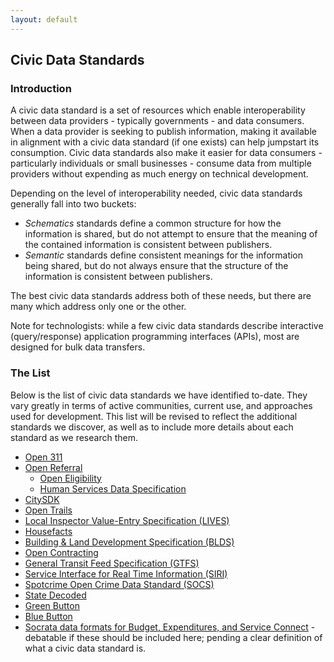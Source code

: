 ```yaml
---
layout: default
---
```


## Civic Data Standards

### Introduction

A civic data standard is a set of resources which enable interoperability between data providers - typically governments - and data consumers. When a data provider is seeking to publish information, making it available in alignment with a civic data standard (if one exists) can help jumpstart its consumption. Civic data standards also make it easier for data consumers - particularly individuals or small businesses - consume data from multiple providers without expending as much energy on technical development.

Depending on the level of interoperability needed, civic data standards generally fall into two buckets:

* *Schematics* standards define a common structure for how the information is shared, but do not attempt to ensure that the meaning of the contained information is consistent between publishers.
* *Semantic* standards define consistent meanings for the information being shared, but do not always ensure that the structure of the information is consistent between publishers.

The best civic data standards address both of these needs, but there are many which address only one or the other.

Note for technologists: while a few civic data standards describe interactive (query/response) application programming interfaces (APIs), most are designed for bulk data transfers.

### The List
Below is the list of civic data standards we have identified to-date. They vary greatly in terms of active communities, current use, and approaches used for development. This list will be revised to reflect the additional standards we discover, as well as to include more details about each standard as we research them.

* [Open 311](http://open311.org)
* [Open Referral](http://openreferral.org/)
  * [Open Eligibility](http://about.auntbertha.com/openeligibility)
  * [Human Services Data Specification](https://github.com/codeforamerica/OpenReferral/blob/master/Human%20Services%20Data%20Specification%20%20v1.0.md)
* [CitySDK](http://uscensusbureau.github.io/citysdk/)
* [Open Trails](http://www.opentraildata.org/)
* [Local Inspector Value-Entry Specification (LIVES)](http://www.yelp.com/healthscores)
* [Housefacts](https://sites.google.com/site/housefactsdatastandard/home/specification)
* [Building &amp; Land Development Specification (BLDS)](http://permitdata.org/)
* [Open Contracting](http://standard.open-contracting.org/)
* [General Transit Feed Specification (GTFS)](https://developers.google.com/transit/gtfs/)
* [Service Interface for Real Time Information (SIRI)](http://www.siri.org.uk/)
* [Spotcrime Open Crime Data Standard (SOCS)](http://blog.spotcrime.com/2014/03/the-spotcrime-open-crime-data-standard.html)
* [State Decoded](http://statedecoded.github.io/documentation/xml-format.html)
* [Green Button](http://www.greenbuttondata.org/)
* [Blue Button](http://bluebuttontoolkit.healthit.gov/)
* [Socrata data formats for Budget, Expenditures, and Service Connect](http://open-data-standards.github.io/data-schemas/) - debatable if these should be included here; pending a clear definition of what a civic data standard is.

